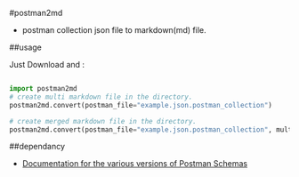 #postman2md
- postman collection json file to markdown(md) file.

##usage

Just Download and :

```python

import postman2md
# create multi markdown file in the directory.
postman2md.convert(postman_file="example.json.postman_collection")

# create merged markdown file in the directory.
postman2md.convert(postman_file="example.json.postman_collection", multi_file=False)

```

##dependancy 
- [Documentation for the various versions of Postman Schemas](https://schema.getpostman.com/)

